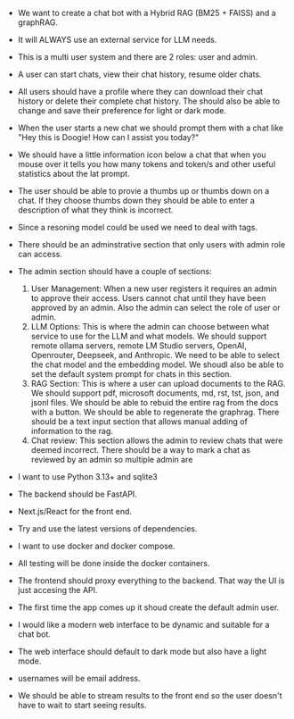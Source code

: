 - We want to create a chat bot with a Hybrid RAG (BM25 + FAISS) and a graphRAG. 
- It will ALWAYS use an external service for LLM needs.
- This is a multi user system and there are 2 roles: user and admin.
- A user can start chats, view their chat history, resume older chats.
- All users should have a profile where they can download their chat history or delete their complete chat history. The should also be able to change and save their preference for light or dark mode.
- When the user starts a new chat we should prompt them with a chat like "Hey this is Doogie! How can I assist you today?"
- We should have a little information icon below a chat that when you mouse over it tells you how many tokens and token/s and other useful statistics about the lat prompt.
- The user should be able to provie a thumbs up or thumbs down on a chat. If they choose thumbs down they should be able to enter a description of what they think is incorrect.
- Since a resoning model could be used we need to deal with <think></think> tags.
- There should be an adminstrative section that only users with admin role can access.
- The admin section should have a couple of sections:

    1. User Management: When a new user registers it requires an admin to approve their access. Users cannot chat until they have been approved by an admin. Also the admin can select the role of user or admin.
    2. LLM Options: This is where the admin can choose between what service to use for the LLM and what models. We should support remote ollama servers, remote LM Studio servers, OpenAI, Openrouter, Deepseek, and Anthropic. We need to be able to select the chat model and the embedding model. We shoudl also be able to set the default system prompt for chats in this section.
    3. RAG Section: This is where a user can upload documents to the RAG. We should support pdf, microsoft documents, md, rst, tst, json, and jsonl files. We should be able to rebuid the entire rag from the docs with a button. We should be able to regenerate the graphrag. There should be a text input section that allows manual adding of information to the rag.
    4. Chat review: This section allows the admin to review chats that were deemed incorrect. There should be a way to mark a chat as reviewed by an admin so multiple admin are 

- I want to use Python 3.13+ and sqlite3
- The backend should be FastAPI.
- Next.js/React for the front end.
- Try and use the latest versions of dependencies.
- I want to use docker and docker compose.
- All testing will be done inside the docker containers.
- The frontend should proxy everything to the backend. That way the UI is just accesing the API.
- The first time the app comes up it shoud create the default admin user.
- I would like a modern web interface to be dynamic and suitable for a chat bot.
- The web interface should default to dark mode but also have a light mode.
- usernames will be email address. 
- We should be able to stream results to the front end so the user doesn't have to wait to start seeing results.
